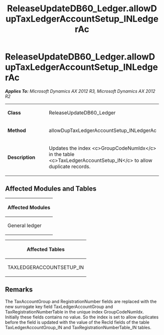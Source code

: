 ﻿---
title: ReleaseUpdateDB60_Ledger.allowDupTaxLedgerAccountSetup_INLedgerAc
TOCTitle: ReleaseUpdateDB60_Ledger.allowDupTaxLedgerAccountSetup_INLedgerAc
ms:assetid: 4d82fed1-4a8c-e71e-2142-b4f36b85e4e4
ms:mtpsurl: https://msdn.microsoft.com/en-us/library/JJ685441(v=AX.60)
ms:contentKeyID: 49708146
ms.date: 05/18/2015
mtps_version: v=AX.60
---

# ReleaseUpdateDB60\_Ledger.allowDupTaxLedgerAccountSetup\_INLedgerAc 


_**Applies To:** Microsoft Dynamics AX 2012 R3, Microsoft Dynamics AX 2012 R2_

<table>
<colgroup>
<col style="width: 50%" />
<col style="width: 50%" />
</colgroup>
<tbody>
<tr class="odd">
<td><p><strong>Class</strong></p></td>
<td><p>ReleaseUpdateDB60_Ledger</p></td>
</tr>
<tr class="even">
<td><p><strong>Method</strong></p></td>
<td><p>allowDupTaxLedgerAccountSetup_INLedgerAc</p></td>
</tr>
<tr class="odd">
<td><p><strong>Description</strong></p></td>
<td><p>Updates the index &lt;c&gt;GroupCodeNumIdx&lt;/c&gt; in the table &lt;c&gt;TaxLedgerAccountSetup_IN&lt;/c&gt; to allow duplicate records.</p></td>
</tr>
</tbody>
</table>


## Affected Modules and Tables

<table>
<colgroup>
<col style="width: 100%" />
</colgroup>
<thead>
<tr class="header">
<th><p>Affected Modules</p></th>
</tr>
</thead>
<tbody>
<tr class="odd">
<td><p>General ledger</p></td>
</tr>
</tbody>
</table>


<table>
<colgroup>
<col style="width: 100%" />
</colgroup>
<thead>
<tr class="header">
<th><p>Affected Tables</p></th>
</tr>
</thead>
<tbody>
<tr class="odd">
<td><p>TAXLEDGERACCOUNTSETUP_IN</p></td>
</tr>
</tbody>
</table>


## Remarks

The TaxAccountGroup and RegistrationNumber fields are replaced with the new surrogate key field TaxLedgerAccountGroup and TaxRegistrationNumberTable in the unique index GroupCodeNumIdx. Initially these fields contains no value. So the index is set to allow duplicates before the field is updated with the value of the RecId fields of the table TaxLedgerAccountGroup\_IN and TaxRegistrationNumberTable\_IN tables.

  


